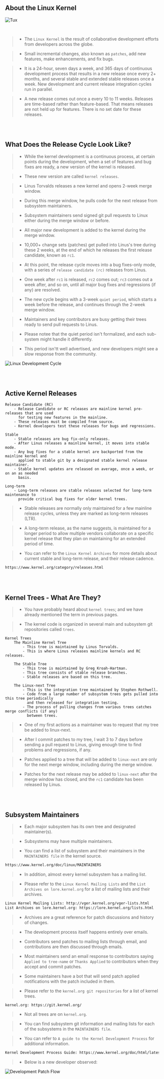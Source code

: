 ## About the Linux Kernel

![Tux](./image-tux.png)

<br />

> - The `Linux Kernel` is the result of collaborative development efforts from developers
    across the globe.

> - Small incremental changes, also known as `patches`, add new features, make
    enhancements, and fix bugs.

> - It is a 24-hour, seven days a week, and 365 days of continuous development process
    that results in a new release once every 2+ months, and several stable and extended
    stable releases once a week. New development and current release integration cycles
    run in parallel.

> - A new release comes out once a every 10 to 11 weeks. Releases are time-based rather
    than feature-based. That means releases are not held up for features. There is no
    set date for these releases.

<br />
<br />



## What Does the Release Cycle Look Like?
> - While the kernel development is a continuous process, at certain points during the
    development, when a set of features and bug fixes are ready, a new version of the
    kernel is released.

> - These new version are called `kernel releases`.

> - Linus Torvalds releases a new kernel and opens 2-week merge window.

> - During this merge window, he pulls code for the next release from subsystem
    maintainers.

> - Subsystem maintainers send signed git pull requests to Linux either during the
    merge window or before.

> - All major new development is added to the kernel during the merge window.

> - 10,000+ change sets (patches) get pulled into Linus's tree during these 2 weeks,
    at the end of which he releases the first release candidate, known as `rc1`.

> - At this point, the release cycle moves into a bug fixes-only mode, with a series
    of `release candidate (rc)` releases from Linus.

> - One week after `rc1` is released, `rc2` comes out; `rc3` comes out a week after,
    and so on, until all major bug fixes and regressions (if any) are resolved.

> - The new cycle begins with a 3-week `quiet period`, which starts a week before the
    release, and continues through the 2-week merge window.

> - Maintainers and key contributors are busy getting their trees ready to send pull
    requests to Linus.

> - Please notee that the quiet period isn't formalized, and each sub-system might
    handle it differently.

> - This period isn'tt well advertised, and new developers might see a slow response
    from the community.

![Linux Development Cycle](./image-linux-development-cycle.png)

<br />
<br />



## Active Kernel Releases
```plaintext
Release Candidate (RC)
    - Release Candidate or RC releases are mainline kernel pre-releases that are used
      for testing new features in the mainline.
    - These releases must be compiled from source.
    - Kernel developers test these releases for bugs and regressions.

Stable
    - Stable releases are bug fix-only releases.
    - After Linus releases a mainline kernel, it moves into stable mode.
    - Any bug fixes for a stable kernel are backported from the mainline kernel and
      applied to stable git by a designated stable kernel release maintainer.
    - Stable kernel updates are released on average, once a week, or on an as needed
      basis.

Long-term
    - Long-term releases are stable releases selected for long-term maintenance to
      provide critical bug fixes for older kernel trees.
```

> - Stable releases are normally only maintained for a few mainline release cycles,
    unless they are marked as long-term releases (LTR).

> - A long-term release, as the name suggests, is maintained for a longer period
    to allow multiple vendors collaborate on a specific kernel release that they
    plan on maintaining for an extended period of time.

> - You can refer to the `Linux Kernel Archives` for more details about current stable
    and long-term release, and their release cadence.

```bash
https://www.kernel.org/category/releases.html
```

<br />
<br />



## Kernel Trees - What Are They?
> - You have probably heard about `kernel trees`; and we have already mentioned the term in
    previous pages.

> - The kernel code is organized in several main and subsystem git repositories called `trees`.

```plaintext
Kernel Trees
    The Mainline Kernel Tree
        - This tree is maintained by Linus Torvalds.
        - This is where Linus releases mainline kernels and RC releases.

    The Stable Tree
        - This tree is maintained by Greg Kroah-Hartman.
        - This tree consists of stable release branches.
        - Stable releases are based on this tree.

    The Linux-next Tree
        - This is the integration tree maintained by Stephen Rothwell.
        - Code from a large number of subsystem trees gets pulled into this tree periodically
          and then released for integration testing.
        - The process of pulling changes from various trees catches merge conflicts (if any)
          between trees.
```

> - One of my first actions as a maintainer was to request that my tree be added to
    linux-next.

> - After I commit patches to my tree, I wait 3 to 7 days before sending a pull request to
    Linus, giving enough time to find problems and regressions, if any.

> - Patches applied to a tree that will be added to `linux-next` are only for the next merge
    window, including during the merge window.

> - Patches for the next release may be added to `linux-next` after the merge window has
    closed, and the `rc1` candidate has been released by Linus.

<br />
<br />



## Subsystem Maintainers
> - Each major subsystem has its own tree and designated maintainer(s).

> - Subsystems may have multiple maintainers.

> - You can find a list of subsystem and their maintainers in the `MAINTAINERS file` in the
    kernel source.

```bash
https://www.kernel.org/doc/linux/MAINTAINERS
```

> - In addition, almost every kernel subsystem has a mailing list.

> - Please refer to the `Linux Kernel Mailing Lists` and the `List Archives on lore.kernel.org`
    for a list of mailing lists and their archives.

```bash
Linux Kernel Mailing Lists: http://vger.kernel.org/vger-lists.html
List Archives on lore.kernel.org: https://lore.kernel.org/lists.html
```

> - Archives are a great reference for patch discussions and history of changes.

> - The development process itself happens entirely over emails.

> - Contributors send patches to mailing lists through email, and contributions are then
    discussed through emails.

> - Most maintainers send an email response to contributors saying `Applied to tree-name` or
    `Thanks Applied` to contributors when they accept and commit patches.

> - Some maintainers have a bot that will send patch applied notifications with the patch
    included in them.

> - Please refer to the `kernel.org git repositories` for a list of kernel trees.

```bash
kernel.org: https://git.kernel.org/
```

> - Not all trees are on `kernel.org`.

> - You can find subsystem git information and mailing lists for each of the subsystems in
    the `MAINTAINERS file`.

> - You can refer to `A guide to the Kernel Development Process` for additional information.

```bash
Kernel Development Process Guide: https://www.kernel.org/doc/html/latest/process/development-process.html
```

> - Below is a new developer observed:

![Development Patch Flow](./image-development-flow.png)

